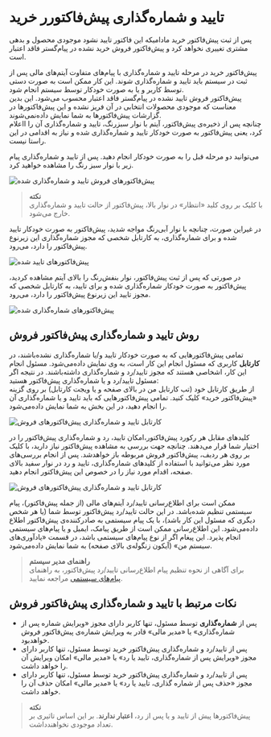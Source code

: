 # تایید و شماره‌گذاری پیش‌فاکتورر خرید
پس از ثبت پیش‌فاکتور خرید مادامیکه این فاکتور تایید نشود موجودی محصول و بدهی مشتری تغییری نخواهد کرد و پیش‌فاکتور فروش خرید نشده در پیام‌گستر فاقد اعتبار است.

پیش‌فاکتور خرید در مرحله تایید و شماره‌گذاری با پیام‌های متفاوت 
آیتم‌های مالی پس از ثبت در سیستم باید تایید و شماره‌گذاری شوند. این کار ممکن است به صورت دستی توسط کاربر و یا به صورت خودکار توسط سیستم انجام شود.<br>
پیش‌فاکتور فروش تایید نشده در پیام‌گستر فاقد اعتبار محسوب می‌شود. این بدین معناست که موجودی محصولات انتخابی در آن فریز نشده و این پیش‌فاکتورها در گزارشات پیش‌فاکتورها به شما نمایش داده‌نمی‌شوند.<br>
چنانچه پس از ذخیره‌ی پیش‌فاکتور، آیتم با نوار سبزرنگ، تایید و شماره‌گذاری آن را ااعلام کرد، یعنی پیش‌فاکتور به صورت خودکار تایید و شماره‌‌گذاری شده و نیاز به اقدامی در این راستا نیست.<br>

می‌توانید دو مرحله قبل را به صورت خودکار انجام دهید. پس از تایید و شماره‌گذاری پیام زیر با نوار سبز رنگ را مشاهده خواهید کرد.

![پیش‌فاکتورهای فروش تایید و شماره‌گذاری شده](./Images/approved-numbered-qoute-2.8.3.png)

> **نکته**<br>
> با کلیک بر روی کلید «انتظار»‌ در نوار بالا، پیش‌فاکتور از حالت تایید و شماره‌گذاری خارج می‌شود.<br>

در غیراین صورت، چنانچه با نوار آبی‌رنگ مواجه شدید، پیش‌فاکتور به صورت خودکار تایید شده و برای شماره‌گذاری، به کارتابل شخصی که مجوز شماره‌گذاری این زیرنوع پیش‌فاکتور را دارد، می‌رود.<br>

![پیش‌فاکتورهای تایید شده](./Images/approved-qoute-2.8.3.png)

در صورتی که پس از ثبت پیش‌فاکتور، نوار بنفش‌رنگ را بالای آیتم مشاهده کردید، پیش‌فاکتور به صورت خودکار شماره‌گذاری شده و برای تایید، به کارتابل شخصی که مجوز تایید این زیرنوع پیش‌فاکتور را دارد، می‌رود.<br>

![پیش‌فاکتورهای شماره‌گذاری شده](./Images/numbered-qoute-2.8.3.png)

## روش تایید و شماره‌گذاری پیش‌فاکتور فروش
تمامی پیش‌فاکتورهایی که به صورت خودکار تایید و/یا شماره‌گذاری  نشده‌باشند، در **کارتابل** کاربری که مسئول انجام این کار است، به وی نمایش داده‌می‌شود. مسئول انجام این کار،  اشخاصی هستند که 
مجوز تایید/رد و شماره‌گذاری داشته‌باشند. در نتیجه اگر مسئول تایید/رد و یا شماره‌گذاری پیش‌فاکتور هستید:<br>
از طریق کارتابل خود (تب کارتابل من در بالای صفحه و یا ویجت کارتابل) بر روی گزینه «پیش‌فاکتور خرید» کلیک کنید. تمامی پیش‌فاکتورهایی که باید تایید و یا شماره‌گذاری آن را انجام دهید، در این بخش به شما نمایش داده‌می‌شود.<br>

![کارتابل تایید و شماره‌گذاری پیش‌فاکتورهای فروش ](./Images/qoute-confirmation-cartable-2.8.3.png)

کلیدهای مقابل هر رکورد پیش‌فاکتور،‌امکان تایید، رد و شماره‌گذاری پیش‌فاکتور را در اختیار شما قرار می‌دهند. چنانچه جهت بررسی به مشاهده پیش‌فاکتور نیاز دارید، با کلیک بر روی هر ردیف، پیش‌فاکتور فروش مربوطه باز خواهدشد. پس از انجام بررسی‌های مورد نظر می‌توانید با استفاده از کلیدهای شماره‌گذاری، تایید و رد در نوار سفید بالای صفحه،‌ اقدام مورد نیاز را در خصوص این پیش‌فاکتور انجام دهید. <br>

![کارتابل تایید و شماره‌گذاری پیش‌فاکتورهای فروش ](./Images/qoute-confirmation-2.8.3.png)

ممکن است برای اطلاع‌رسانی تایید/رد آیتم‌های مالی (از جمله پیش‌فاکتور)، پیام سیستمی تنظیم شده‌باشد. در این حالت تایید/رد پیش‌فاکتور توسط شما (یا هر شخص دیگری که مسئول این کار باشد)، با یک پیام سیستمی به صادرکننده‌ی پیش‌فاکتور اطلاع داده‌می‌شود. این اطلاع‌رسانی ممکن است از طریق پیامک، ایمیل و یا پیام‌های سیستمی انجام پذیرد. این پیغام اگر از نوع پیام‌های سیستمی باشد، در قسمت «یادآوری‌های سیستم من» (آیکون زنگوله‌‌ی بالای صفحه) به شما نمایش داده‌می‌شود. <br>

> **راهنمای مدیر سیستم**<br>
> برای آگاهی از نحوه تنظیم پیام اطلاع‌رسانی تایید/رد پیش‌فاکتور، به راهنمای [پیام‌های سیستمی](https://github.com/1stco/PayamGostarDocs/blob/master/Help/home/NotificationManagement2.6.0.md) مراجعه نمایید.<br>

## نکات مرتبط با تایید و شماره‌گذاری پیش‌فاکتور فروش
- پس از **شماره‌گذاری** توسط مسئول، تنها کاربر دارای مجوز «ویرایش شماره پس از شماره‌گذاری» یا «مدیر مالی» قادر به ویرایش شماره‌ی پیش‌فاکتور فروش خواهد‌بود.
- پس از تایید/رد و شماره‌گذاری پیش‌فاکتور خرید توسط مسئول، تنها کاربر دارای مجوز «ویرایش پس از شماره‌گذاری، تایید یا رد» یا «مدیر مالی» امکان ویرایش آن را خواهد داشت.
- پس از تایید/رد و شماره‌گذاری پیش‌فاکتور خرید توسط مسئول، تنها کاربر دارای مجوز «حذف پس از شماره گذاری، تایید یا رد» یا «مدیر مالی» امکان حذف آن را خواهد داشت.

> **نکته**<br>
> پیش‌‌فاکتورها پیش از تایید و یا پس از رد،‌ **اعتبار ندارند**. بر این اساس تاثیری بر  تعداد موجودی نخواهند‌داشت.<br>
